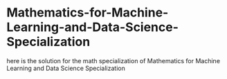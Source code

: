 # Mathematics-for-Machine-Learning-and-Data-Science-Specialization
here is the solution for the math specialization of Mathematics for Machine Learning and Data Science Specialization 
